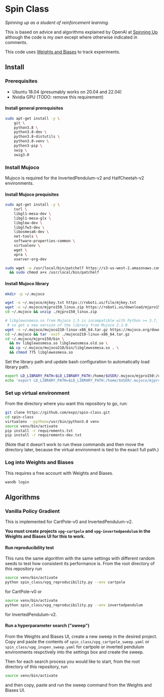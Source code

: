 # Spin Class

_Spinning up as a student of reinforcement learning._

This is based on advice and algorithms explained by OpenAI at [Spinning Up](https://spinningup.openai.com/en/latest/) although the code is my own except where otherwise indicated in comments.

This code uses [Weights and Biases](https://wandb.ai/site) to track experiments.

## Install

### Prerequisites

* Ubuntu 18.04 (presumably works on 20.04 and 22.04)
* Nvidia GPU (TODO: remove this requirement)

#### Install general prerequisites

```bash
sudo apt-get install -y \
    git \
    python3.8 \
    python3.8-dev \
    python3.8-distutils \
    python3.8-venv \
    python3-pip \
    swig \
    swig3.0
```

### Install Mujoco

Mujoco is required for the InvertedPendulum-v2 and HalfCheetah-v2 environments.

#### Install Mujoco prequisites

```bash
sudo apt-get install -y \
    curl \
    libgl1-mesa-dev \
    libgl1-mesa-glx \
    libglew-dev \
    libglfw3-dev \
    libosmesa6-dev \
    net-tools \
    software-properties-common \
    virtualenv \
    wget \
    xpra \
    xserver-org-dev

sudo wget -o /usr/local/bin/patchelf https://s3-us-west-2.amazonaws.com/openai-sci-artifacts/manual-builds/patchelf_0.9_amd64.elf \
  && sudo chmod a+x /usr/local/bin/patchelf
```

#### Install Mujoco library

```bash
mkdir -p ~/.mujoco

wget -o ~/.mujoco/mjkey.txt https://roboti.us/file/mjkey.txt
wget -o ~/.mujoco/mjpro150_linux.zip https://roboti.us/download/mjpro150_linux.zip
cd ~/.mujoco && unzip ./mjpro150_linux.zip

# libglewosmesa.so from Mujoco 1.5 is incompatible with Python >= 3.7,
 # so get a new version of the library from Mujoco 2.1.0
wget -o ~/.mujoco/mujoco210-linux-x86_64.tar.gz https://mujoco.org/download/mujoco210-linux-x86_64.tar.gz
cd ~/.mujoco && tar -xvzf ./mujoco210-linux-x86_64.tar.gz
cd ~/.mujoco/mjpro150/bin \
  && mv libglewosmesa.so libglewosmesa.old.so \
  && cp ~/.mujoco/mujoco210/bin/libglewosmesa.so . \
  && chmod 775 libglewosmesa.so
```

Set the library path and update bash configuration to automatically load library path.

```bash
export LD_LIBRARY_PATH=$LD_LIBRARY_PATH:/home/$USER/.mujoco/mjpro150:/usr/lib/nvidia
echo 'export LD_LIBRARY_PATH=$LD_LIBRARY_PATH:/home/$USER/.mujoco/mjpro150:/usr/lib/nvidia' >> ~/.bashrc
```

### Set up virtual environment

From the directory where you want this repository to go, run:

```bash
git clone https://github.com/expz/spin-class.git
cd spin-class
virtualenv --python=/usr/bin/python3.8 venv
source venv/bin/activate
pip install -r requirements.txt
pip install -r requirements-dev.txt
```

(Note that it doesn't work to run these commands and then move the directory later, because the virtual environment is tied to the exact full path.)

### Log into Weights and Biases

This requires a free account with Weights and Biases.

```bash
wandb login
```

## Algorithms

### Vanilla Policy Gradient

This is implemented for CartPole-v0 and InvertedPendulum-v2.

__You must create projects `vpg-cartpole` and `vpg-invertedpendulum` in the Weights and Biases UI for this to work.__

#### Run reproducibility test

This runs the same algorithm with the same settings with different random seeds to test how consistent its performance is. From the root directory of this repository run

```bash
source venv/bin/activate
python spin_class/vpg_reproducibility.py --env cartpole
```

for CartPole-v0 or

```bash
source venv/bin/activate
python spin_class/vpg_reproducibility.py --env invertedpendulum
```

for InvertedPendulum-v2.

#### Run a hyperparameter search ("sweep")

From the Weights and Biases UI, create a new sweep in the desired project. Copy and paste the contents of `spin_class/vpg_cartpole_sweep.yaml` or `spin_class/vpg_invpen_sweep.yaml`  for cartpole or inverted pendulum environments respctively into the settings box and create the sweep.

Then for each search process you would like to start, from the root directory of this repository, run

```bash
source venv/bin/activate
```

and then copy, paste and run the sweep command from the Weights and Biases UI.
